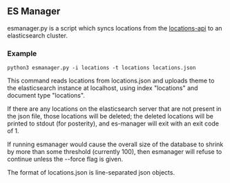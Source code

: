 ES Manager
----------

esmanager.py is a script which syncs locations from the [locations-api][]
to an elasticsearch cluster.

[locations-api]: https://github.com/osu-mist/locations-api

### Example

    python3 esmanager.py -i locations -t locations locations.json

This command reads locations from locations.json and uploads theme to the
elasticsearch instance at localhost, using index "locations" and document type
"locations".

If there are any locations on the elasticsearch server that are not present
in the json file, those locations will be deleted; the deleted locations will
be printed to stdout (for posterity), and es-manager will exit with an exit
code of 1.

If running esmanager would cause the overall size of the database to shrink by
more than some threshold (currently 100), then esmanager will refuse to
continue unless the --force flag is given.

The format of locations.json is line-separated json objects.
